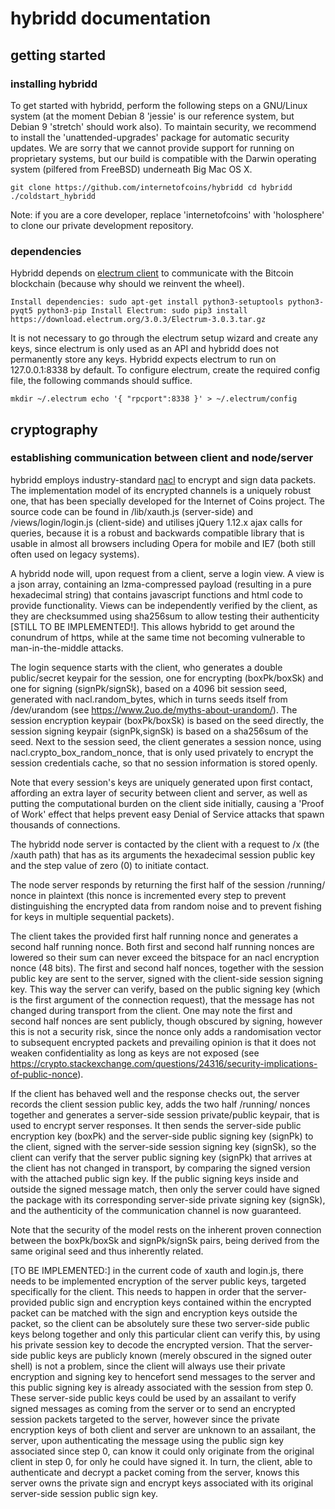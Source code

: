 # hybridd documentation

## getting started

### installing hybridd

To get started with hybridd, perform the following steps on a GNU/Linux system (at the moment Debian 8 'jessie' is our reference system, but Debian 9 'stretch' should work also). To maintain security, we recommend to install the 'unattended-upgrades' package for automatic security updates. We are sorry that we cannot provide support for running on proprietary systems, but our build is compatible with the Darwin operating system (pilfered from FreeBSD) underneath Big Mac OS X. 

`git clone https://github.com/internetofcoins/hybridd
cd hybridd
./coldstart_hybridd`

Note: if you are a core developer, replace 'internetofcoins' with 'holosphere' to clone our private development repository.

### dependencies

Hybridd depends on [electrum client](https://download.electrum.org) to communicate with the Bitcoin blockchain (because why should we reinvent the wheel). 

`Install dependencies:
sudo apt-get install python3-setuptools python3-pyqt5 python3-pip
Install Electrum:
sudo pip3 install https://download.electrum.org/3.0.3/Electrum-3.0.3.tar.gz`

It is not necessary to go through the electrum setup wizard and create any keys, since electrum is only used as an API and hybridd does not permanently store any keys. Hybridd expects electrum to run on 127.0.0.1:8338 by default. To configure electrum, create the required config file, the following commands should suffice.

`mkdir ~/.electrum
echo '{ "rpcport":8338 }' > ~/.electrum/config`

## cryptography

### establishing communication between client and node/server

hybridd employs industry-standard [nacl](https://nacl.cr.yp.to/) to encrypt and sign data packets. The implementation model of its encrypted channels is a uniquely robust one, that has been specially developed for the Internet of Coins project. The source code can be found in /lib/xauth.js (server-side) and /views/login/login.js (client-side) and utilises jQuery 1.12.x ajax calls for queries, because it is a robust and backwards compatible library that is usable in almost all browsers including Opera for mobile and IE7 (both still often used on legacy systems).

A hybridd node will, upon request from a client, serve a login view. A view is a json array, containing an lzma-compressed payload (resulting in a pure hexadecimal string) that contains javascript functions and html code to provide functionality. Views can be independently verified by the client, as they are checksummed using sha256sum to allow testing their authenticity [STILL TO BE IMPLEMENTED!]. This allows hybridd to get around the conundrum of https, while at the same time not becoming vulnerable to man-in-the-middle attacks.

The login sequence starts with the client, who generates a double public/secret keypair for the session, one for encrypting (boxPk/boxSk) and one for signing (signPk/signSk), based on a 4096 bit session seed, generated with nacl.random_bytes, which in turns seeds itself from /dev/urandom (see https://www.2uo.de/myths-about-urandom/). The session encryption keypair (boxPk/boxSk) is based on the seed directly, the session signing keypair (signPk,signSk) is based on a sha256sum of the seed. Next to the session seed, the client generates a session nonce, using nacl.crypto_box_random_nonce, that is only used privately to encrypt the session credentials cache, so that no session information is stored openly. 

Note that every session's keys are uniquely generated upon first contact, affording an extra layer of security between client and server, as well as putting the computational burden on the client side initially, causing a 'Proof of Work' effect that helps prevent easy Denial of Service attacks that spawn thousands of connections.

The hybridd node server is contacted by the client with a request to /x (the /xauth path) that has as its arguments the hexadecimal session public key and the step value of zero (0) to initiate contact.

The node server responds by returning the first half of the session /running/ nonce in plaintext (this nonce is incremented every step to prevent distinguishing the encrypted data from random noise and to prevent fishing for keys in multiple sequential packets).

The client takes the provided first half running nonce and generates a second half running nonce. Both first and second half running nonces are lowered so their sum can never exceed the bitspace for an nacl encryption nonce (48 bits). The first and second half nonces, together with the session public key are sent to the server, signed with the client-side session signing key. This way the server can verify, based on the public signing key (which is the first argument of the connection request), that the message has not changed during transport from the client. One may note the first and second half nonces are sent publicly, though obscured by signing, however this is not a security risk, since the nonce only adds a randomisation vector to subsequent encrypted packets and prevailing opinion is that it does not weaken confidentiality as long as keys are not exposed (see https://crypto.stackexchange.com/questions/24316/security-implications-of-public-nonce).

If the client has behaved well and the response checks out, the server records the client session public key, adds the two half /running/ nonces together and generates a server-side session private/public keypair, that is used to encrypt server responses. It then sends the server-side public encryption key (boxPk) and the server-side public signing key (signPk) to the client, signed with the server-side session signing key (signSk), so the client can verify that the server public signing key (signPk) that arrives at the client has not changed in transport, by comparing the signed version with the attached public sign key. If the public signing keys inside and outside the signed message match, then only the server could have signed the package with its corresponding server-side private signing key (signSk), and the authenticity of the communication channel is now guaranteed.

Note that the security of the model rests on the inherent proven connection between the boxPk/boxSk and signPk/signSk pairs, being derived from the same original seed and thus inherently related.

[TO BE IMPLEMENTED:] in the current code of xauth and login.js, there needs to be implemented encryption of the server public keys, targeted specifically for the client. This needs to happen in order that the server-provided public sign and encryption keys contained within the encrypted packet can be matched with the sign and encryption keys outside the packet, so the client can be absolutely sure these two server-side public keys belong together and only this particular client can verify this, by using his private session key to decode the encrypted version. That the server-side public keys are publicly known (merely obscured in the signed outer shell) is not a problem, since the client will always use their private encryption and signing key to hencefort send messages to the server and this public signing key is already associated with the session from step 0. These server-side public keys could be used by an assailant to verify signed messages as coming from the server or to send an encrypted session packets targeted to the server, however since the private encryption keys of both client and server are unknown to an assailant, the server, upon authenticating the message using the public sign key associated since step 0, can know it could only originate from the original client in step 0, for only he could have signed it. In turn, the client, able to authenticate and decrypt a packet coming from the server, knows this server owns the private sign and encrypt keys associated with its original server-side session public sign key.

